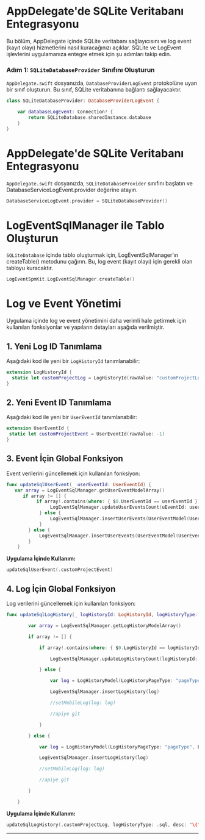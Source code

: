 # AppDelegate'de SQLite Veritabanı Entegrasyonu

Bu bölüm, AppDelegate içinde SQLite veritabanı sağlayıcısını ve log event (kayıt olayı) hizmetlerini nasıl kuracağınızı açıklar. SQLite ve LogEvent işlevlerini uygulamanıza entegre etmek için şu adımları takip edin.

### Adım 1: `SQLiteDatabaseProvider` Sınıfını Oluşturun

`AppDelegate.swift` dosyanızda, `DatabaseProviderLogEvent` protokolüne uyan bir sınıf oluşturun. Bu sınıf, SQLite veritabanına bağlantı sağlayacaktır.

```swift
class SQLiteDatabaseProvider: DatabaseProviderLogEvent {

    var databaseLogEvent: Connection? {
        return SQLiteDatabase.sharedInstance.database
    }
}
```

# AppDelegate'de SQLite Veritabanı Entegrasyonu

`AppDelegate.swift` dosyanızda, `SQLiteDatabaseProvider` sınıfını başlatın ve DatabaseServiceLogEvent.provider değerine atayın.

```swift
DatabaseServiceLogEvent.provider = SQLiteDatabaseProvider()
```

# LogEventSqlManager ile Tablo Oluşturun

`SQLiteDatabase` içinde tablo oluşturmak için, LogEventSqlManager’ın createTable() metodunu çağırın. Bu, log event (kayıt olayı) için gerekli olan tabloyu kuracaktır.

```swift
LogEventSpmKit.LogEventSqlManager.createTable()
```

# Log ve Event Yönetimi

Uygulama içinde log ve event yönetimini daha verimli hale getirmek için kullanılan fonksiyonlar ve yapıların detayları aşağıda verilmiştir.

## 1. Yeni Log ID Tanımlama

Aşağıdaki kod ile yeni bir `LogHistoryId` tanımlanabilir:

```swift
extension LogHistoryId {
  static let customProjectLog = LogHistoryId(rawValue: "customProjectLog")
}
```

## 2. Yeni Event ID Tanımlama

Aşağıdaki kod ile yeni bir `UserEventId` tanımlanabilir:

 ```swift 
 extension UserEventId {
  static let customProjectEvent = UserEventId(rawValue: -1)
}
```


## 3. Event İçin Global Fonksiyon

Event verilerini güncellemek için kullanılan fonksiyon:

```swift 
func updateSqlUserEvent(_ userEventId: UserEventId) {
   var array = LogEventSqlManager.getUserEventModelArray()
      if array != [] {
           if array!.contains(where: { $0.UserEventId == userEventId }) {
                LogEventSqlManager.updateUserEventsCount(uEventId: userEventId)
            } else {
                LogEventSqlManager.insertUserEvents(UserEventModel(UserEventMxRoute: -1, UserEventMxBlock: -1, UserEventId: userEventId, UserEventCount: 1))
            }
        } else {
            LogEventSqlManager.insertUserEvents(UserEventModel(UserEventMxRoute: -1, UserEventMxBlock: -1, UserEventId: userEventId, UserEventCount: 1))
        }
    }
```

**Uygulama İçinde Kullanım:**

 ```swift 
 updateSqlUserEvent(.customProjectEvent)
``` 

## 4. Log İçin Global Fonksiyon

Log verilerini güncellemek için kullanılan fonksiyon:

 ```swift 
func updateSqlLogHistory(_ logHistoryId: LogHistoryId, logHistoryType: LogHistoryType, desc: String = "", degress: LogHistoryDegress, source: LogHistorySource = .mbl, comment: String = "") {

        var array = LogEventSqlManager.getLogHistoryModelArray()

        if array != [] {

            if array!.contains(where: { $0.LogHistoryId == logHistoryId }) {

                LogEventSqlManager.updateLogHistoryCount(logHistoryId: logHistoryId)

            } else {

                var log = LogHistoryModel(LogHistoryPageType: "pageType", LogHistoryMxRoute: -1, LogHistoryMxBlock: -1, LogHistoryType: logHistoryType, LogHistoryId: logHistoryId, LogHistoryDesc: desc, LogHistoryCount: 1, LogHistoryDegress: degress, LogHistorySource: source, LogHistoryComment: comment)

                LogEventSqlManager.insertLogHistory(log)

                //setMobileLog(log: log)

                //apiye git

            }

        } else {

            var log = LogHistoryModel(LogHistoryPageType: "pageType", LogHistoryMxRoute: -1, LogHistoryMxBlock: -1, LogHistoryType: logHistoryType, LogHistoryId: logHistoryId, LogHistoryDesc: desc, LogHistoryCount: 1, LogHistoryDegress: degress, LogHistorySource: source, LogHistoryComment: comment)

            LogEventSqlManager.insertLogHistory(log)

            //setMobileLog(log: log)

            //apiye git

        }

    }
```
**Uygulama İçinde Kullanım:**

```swift 
updateSqlLogHistory(.customProjectLog, logHistoryType: .sql, desc: "\("error")", degress: .error)
```
---
